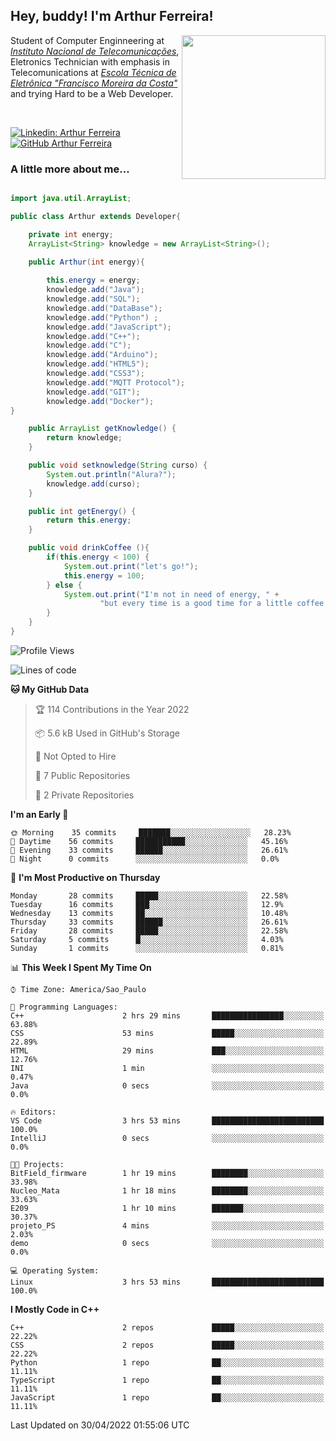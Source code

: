 <h2> Hey, buddy! I'm Arthur Ferreira!</h2>
<img align='right' src="https://media.giphy.com/media/ule4vhcY1xEKQ/giphy.gif" width="230">
<p>Student of Computer Enginneering at  <em><a href="https://inatel.br/home/" target="_blank">Instituto Nacional de Telecomunicações</a></em>, Eletronics Technician with emphasis in Telecomunications at <em><a href="https://www.etefmc.com.br" target="_blank">Escola Técnica de Eletrônica "Francisco Moreira da Costa"</a></em> and trying Hard to be a Web Developer.
</p></br>

[![Linkedin: Arthur Ferreira](https://img.shields.io/badge/-Arthur%20Ferreira%20Silva-blue?style=flat-square&logo=Linkedin&logoColor=white&link=https://www.linkedin.com/in/ArthurFerreiraSilva/)]( www.linkedin.com/in/ArthurFerreiraSilva)
[![GitHub Arthur Ferreira](https://img.shields.io/github/followers/arthur-ngdi?label=follow&style=social)](https://github.com/arthur-ngdi)


### A little more about me...  

``` Java

import java.util.ArrayList;

public class Arthur extends Developer{

    private int energy;
    ArrayList<String> knowledge = new ArrayList<String>();

    public Arthur(int energy){
        
        this.energy = energy;
        knowledge.add("Java");
        knowledge.add("SQL");
        knowledge.add("DataBase");
        knowledge.add("Python") ;
        knowledge.add("JavaScript");
        knowledge.add("C++");
        knowledge.add("C");
        knowledge.add("Arduino");
        knowledge.add("HTML5");
        knowledge.add("CSS3");
        knowledge.add("MQTT Protocol");
        knowledge.add("GIT");
        knowledge.add("Docker");
}

    public ArrayList getKnowledge() {
        return knowledge;
    }

    public void setknowledge(String curso) {
        System.out.println("Alura?");
        knowledge.add(curso);
    }

    public int getEnergy() {
        return this.energy;
    }

    public void drinkCoffee (){
        if(this.energy < 100) {
            System.out.print("let's go!");
            this.energy = 100;
        } else {
            System.out.print("I'm not in need of energy, " +
                    "but every time is a good time for a little coffee!");
        }
    }
}

```
<!--START_SECTION:waka-->
![Profile Views](http://img.shields.io/badge/Profile%20Views-0-blue)

![Lines of code](https://img.shields.io/badge/From%20Hello%20World%20I%27ve%20Written-7%20Thousand%20lines%20of%20code-blue)

**🐱 My GitHub Data** 

> 🏆 114 Contributions in the Year 2022
 > 
> 📦 5.6 kB Used in GitHub's Storage 
 > 
> 🚫 Not Opted to Hire
 > 
> 📜 7 Public Repositories 
 > 
> 🔑 2 Private Repositories  
 > 
**I'm an Early 🐤** 

```text
🌞 Morning    35 commits     ███████░░░░░░░░░░░░░░░░░░   28.23% 
🌆 Daytime    56 commits     ███████████░░░░░░░░░░░░░░   45.16% 
🌃 Evening    33 commits     ██████░░░░░░░░░░░░░░░░░░░   26.61% 
🌙 Night      0 commits      ░░░░░░░░░░░░░░░░░░░░░░░░░   0.0%

```
📅 **I'm Most Productive on Thursday** 

```text
Monday       28 commits     █████░░░░░░░░░░░░░░░░░░░░   22.58% 
Tuesday      16 commits     ███░░░░░░░░░░░░░░░░░░░░░░   12.9% 
Wednesday    13 commits     ██░░░░░░░░░░░░░░░░░░░░░░░   10.48% 
Thursday     33 commits     ██████░░░░░░░░░░░░░░░░░░░   26.61% 
Friday       28 commits     █████░░░░░░░░░░░░░░░░░░░░   22.58% 
Saturday     5 commits      █░░░░░░░░░░░░░░░░░░░░░░░░   4.03% 
Sunday       1 commits      ░░░░░░░░░░░░░░░░░░░░░░░░░   0.81%

```


📊 **This Week I Spent My Time On** 

```text
⌚︎ Time Zone: America/Sao_Paulo

💬 Programming Languages: 
C++                      2 hrs 29 mins       ████████████████░░░░░░░░░   63.88% 
CSS                      53 mins             █████░░░░░░░░░░░░░░░░░░░░   22.89% 
HTML                     29 mins             ███░░░░░░░░░░░░░░░░░░░░░░   12.76% 
INI                      1 min               ░░░░░░░░░░░░░░░░░░░░░░░░░   0.47% 
Java                     0 secs              ░░░░░░░░░░░░░░░░░░░░░░░░░   0.0%

🔥 Editors: 
VS Code                  3 hrs 53 mins       █████████████████████████   100.0% 
IntelliJ                 0 secs              ░░░░░░░░░░░░░░░░░░░░░░░░░   0.0%

🐱‍💻 Projects: 
BitField_firmware        1 hr 19 mins        ████████░░░░░░░░░░░░░░░░░   33.98% 
Nucleo_Mata              1 hr 18 mins        ████████░░░░░░░░░░░░░░░░░   33.63% 
E209                     1 hr 10 mins        ███████░░░░░░░░░░░░░░░░░░   30.37% 
projeto_PS               4 mins              ░░░░░░░░░░░░░░░░░░░░░░░░░   2.03% 
demo                     0 secs              ░░░░░░░░░░░░░░░░░░░░░░░░░   0.0%

💻 Operating System: 
Linux                    3 hrs 53 mins       █████████████████████████   100.0%

```

**I Mostly Code in C++** 

```text
C++                      2 repos             █████░░░░░░░░░░░░░░░░░░░░   22.22% 
CSS                      2 repos             █████░░░░░░░░░░░░░░░░░░░░   22.22% 
Python                   1 repo              ██░░░░░░░░░░░░░░░░░░░░░░░   11.11% 
TypeScript               1 repo              ██░░░░░░░░░░░░░░░░░░░░░░░   11.11% 
JavaScript               1 repo              ██░░░░░░░░░░░░░░░░░░░░░░░   11.11%

```



 Last Updated on 30/04/2022 01:55:06 UTC
<!--END_SECTION:waka-->
